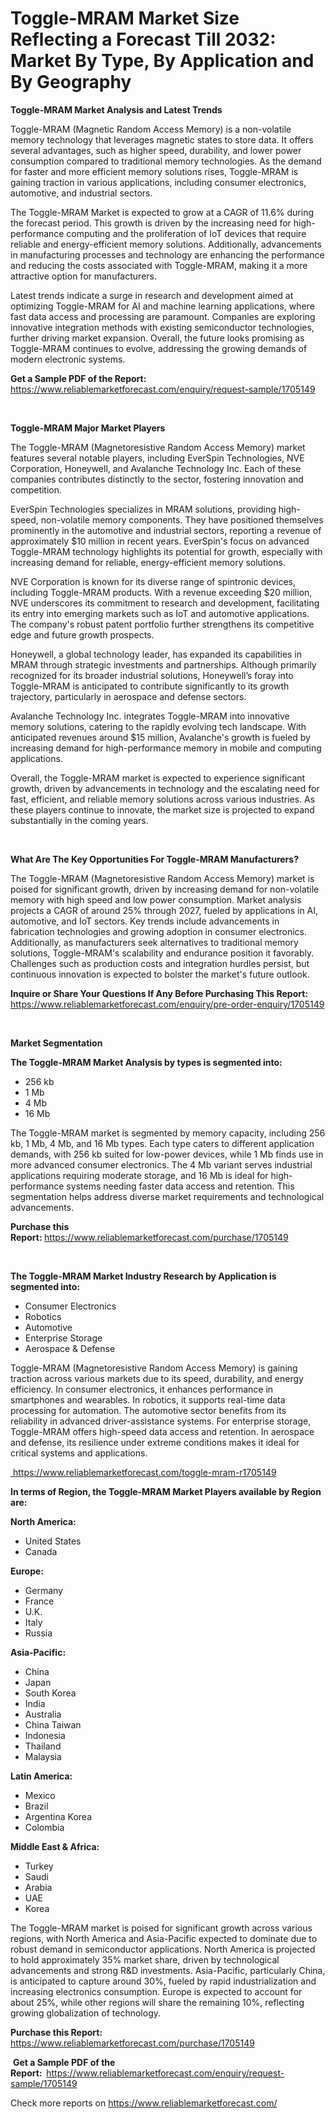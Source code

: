 <p><h1>Toggle-MRAM Market Size Reflecting a Forecast Till 2032: Market By Type, By Application and By Geography</h1></p><p><strong>Toggle-MRAM Market Analysis and Latest Trends</strong></p>
<p><p>Toggle-MRAM (Magnetic Random Access Memory) is a non-volatile memory technology that leverages magnetic states to store data. It offers several advantages, such as higher speed, durability, and lower power consumption compared to traditional memory technologies. As the demand for faster and more efficient memory solutions rises, Toggle-MRAM is gaining traction in various applications, including consumer electronics, automotive, and industrial sectors.</p><p>The Toggle-MRAM Market is expected to grow at a CAGR of 11.6% during the forecast period. This growth is driven by the increasing need for high-performance computing and the proliferation of IoT devices that require reliable and energy-efficient memory solutions. Additionally, advancements in manufacturing processes and technology are enhancing the performance and reducing the costs associated with Toggle-MRAM, making it a more attractive option for manufacturers.</p><p>Latest trends indicate a surge in research and development aimed at optimizing Toggle-MRAM for AI and machine learning applications, where fast data access and processing are paramount. Companies are exploring innovative integration methods with existing semiconductor technologies, further driving market expansion. Overall, the future looks promising as Toggle-MRAM continues to evolve, addressing the growing demands of modern electronic systems.</p></p>
<p><strong>Get a Sample PDF of the Report:&nbsp;</strong> <a href="https://www.reliablemarketforecast.com/enquiry/request-sample/1705149?utm_campaign=2731&utm_medium=2&utm_source=Github&utm_content=ia&utm_term=27032025&utm_id=toggle-mram">https://www.reliablemarketforecast.com/enquiry/request-sample/1705149</a></p>
<p>&nbsp;</p>
<p><strong>Toggle-MRAM Major Market Players</strong></p>
<p><p>The Toggle-MRAM (Magnetoresistive Random Access Memory) market features several notable players, including EverSpin Technologies, NVE Corporation, Honeywell, and Avalanche Technology Inc. Each of these companies contributes distinctly to the sector, fostering innovation and competition.</p><p>EverSpin Technologies specializes in MRAM solutions, providing high-speed, non-volatile memory components. They have positioned themselves prominently in the automotive and industrial sectors, reporting a revenue of approximately $10 million in recent years. EverSpin's focus on advanced Toggle-MRAM technology highlights its potential for growth, especially with increasing demand for reliable, energy-efficient memory solutions.</p><p>NVE Corporation is known for its diverse range of spintronic devices, including Toggle-MRAM products. With a revenue exceeding $20 million, NVE underscores its commitment to research and development, facilitating its entry into emerging markets such as IoT and automotive applications. The company's robust patent portfolio further strengthens its competitive edge and future growth prospects.</p><p>Honeywell, a global technology leader, has expanded its capabilities in MRAM through strategic investments and partnerships. Although primarily recognized for its broader industrial solutions, Honeywell’s foray into Toggle-MRAM is anticipated to contribute significantly to its growth trajectory, particularly in aerospace and defense sectors.</p><p>Avalanche Technology Inc. integrates Toggle-MRAM into innovative memory solutions, catering to the rapidly evolving tech landscape. With anticipated revenues around $15 million, Avalanche's growth is fueled by increasing demand for high-performance memory in mobile and computing applications.</p><p>Overall, the Toggle-MRAM market is expected to experience significant growth, driven by advancements in technology and the escalating need for fast, efficient, and reliable memory solutions across various industries. As these players continue to innovate, the market size is projected to expand substantially in the coming years.</p></p>
<p>&nbsp;</p>
<p><strong>What Are The Key Opportunities For Toggle-MRAM Manufacturers?</strong></p>
<p><p>The Toggle-MRAM (Magnetoresistive Random Access Memory) market is poised for significant growth, driven by increasing demand for non-volatile memory with high speed and low power consumption. Market analysis projects a CAGR of around 25% through 2027, fueled by applications in AI, automotive, and IoT sectors. Key trends include advancements in fabrication technologies and growing adoption in consumer electronics. Additionally, as manufacturers seek alternatives to traditional memory solutions, Toggle-MRAM's scalability and endurance position it favorably. Challenges such as production costs and integration hurdles persist, but continuous innovation is expected to bolster the market's future outlook.</p></p>
<p><strong>Inquire or Share Your Questions If Any Before Purchasing This Report:</strong> <a href="https://www.reliablemarketforecast.com/enquiry/pre-order-enquiry/1705149?utm_campaign=2731&utm_medium=2&utm_source=Github&utm_content=ia&utm_term=27032025&utm_id=toggle-mram">https://www.reliablemarketforecast.com/enquiry/pre-order-enquiry/1705149</a></p>
<p>&nbsp;</p>
<p><strong>Market Segmentation</strong></p>
<p><strong>The Toggle-MRAM Market Analysis by types is segmented into:</strong></p>
<p><ul><li>256 kb</li><li>1 Mb</li><li>4 Mb</li><li>16 Mb</li></ul></p>
<p><p>The Toggle-MRAM market is segmented by memory capacity, including 256 kb, 1 Mb, 4 Mb, and 16 Mb types. Each type caters to different application demands, with 256 kb suited for low-power devices, while 1 Mb finds use in more advanced consumer electronics. The 4 Mb variant serves industrial applications requiring moderate storage, and 16 Mb is ideal for high-performance systems needing faster data access and retention. This segmentation helps address diverse market requirements and technological advancements.</p></p>
<p><strong>Purchase this Report:&nbsp;</strong><a href="https://www.reliablemarketforecast.com/purchase/1705149?utm_campaign=2731&utm_medium=2&utm_source=Github&utm_content=ia&utm_term=27032025&utm_id=toggle-mram">https://www.reliablemarketforecast.com/purchase/1705149</a></p>
<p>&nbsp;</p>
<p><strong>The Toggle-MRAM Market Industry Research by Application is segmented into:</strong></p>
<p><ul><li>Consumer Electronics</li><li>Robotics</li><li>Automotive</li><li>Enterprise Storage</li><li>Aerospace & Defense</li></ul></p>
<p><p>Toggle-MRAM (Magnetoresistive Random Access Memory) is gaining traction across various markets due to its speed, durability, and energy efficiency. In consumer electronics, it enhances performance in smartphones and wearables. In robotics, it supports real-time data processing for automation. The automotive sector benefits from its reliability in advanced driver-assistance systems. For enterprise storage, Toggle-MRAM offers high-speed data access and retention. In aerospace and defense, its resilience under extreme conditions makes it ideal for critical systems and applications.</p></p>
<p><a href="https://www.reliablemarketforecast.com/toggle-mram-r1705149?utm_campaign=2731&utm_medium=2&utm_source=Github&utm_content=ia&utm_term=27032025&utm_id=toggle-mram">&nbsp;https://www.reliablemarketforecast.com/toggle-mram-r1705149</a></p>
<p><strong>In terms of Region, the Toggle-MRAM Market Players available by Region are:</strong></p>
<p>
    <p> <strong> North America: </strong>
        <ul>
            <li>United States</li>
            <li>Canada</li>
        </ul>
        </p> 
    <p> <strong> Europe: </strong>
        <ul>
            <li>Germany</li>
            <li>France</li>
            <li>U.K.</li>
            <li>Italy</li>
            <li>Russia</li>
        </ul>
        </p> 
    <p> <strong> Asia-Pacific: </strong>
        <ul>
            <li>China</li>
            <li>Japan</li>
            <li>South Korea</li>
            <li>India</li>
            <li>Australia</li>
            <li>China Taiwan</li>
            <li>Indonesia</li>
            <li>Thailand</li>
            <li>Malaysia</li>
        </ul>
        </p> 
    <p> <strong> Latin America: </strong>
        <ul>
            <li>Mexico</li>
            <li>Brazil</li>
            <li>Argentina Korea</li>
            <li>Colombia</li>
        </ul>
        </p> 
    <p> <strong> Middle East & Africa: </strong>
        <ul>
            <li>Turkey</li>
            <li>Saudi</li>
            <li>Arabia</li>
            <li>UAE</li>
            <li>Korea</li>
        </ul>
    </p>
    </p>
<p><p>The Toggle-MRAM market is poised for significant growth across various regions, with North America and Asia-Pacific expected to dominate due to robust demand in semiconductor applications. North America is projected to hold approximately 35% market share, driven by technological advancements and strong R&D investments. Asia-Pacific, particularly China, is anticipated to capture around 30%, fueled by rapid industrialization and increasing electronics consumption. Europe is expected to account for about 25%, while other regions will share the remaining 10%, reflecting growing globalization of technology.</p></p>
<p><strong>Purchase this Report: </strong><a href="https://www.reliablemarketforecast.com/purchase/1705149?utm_campaign=2731&utm_medium=2&utm_source=Github&utm_content=ia&utm_term=27032025&utm_id=toggle-mram">https://www.reliablemarketforecast.com/purchase/1705149</a></p>
<p>&nbsp;<strong>Get a Sample PDF of the Report:&nbsp;&nbsp;</strong><a href="https://www.reliablemarketforecast.com/enquiry/request-sample/1705149?utm_campaign=2731&utm_medium=2&utm_source=Github&utm_content=ia&utm_term=27032025&utm_id=toggle-mram">https://www.reliablemarketforecast.com/enquiry/request-sample/1705149</a></p>
<p><strong></strong></p>
<p>Check more reports on <a href="https://www.reliablemarketforecast.com/?utm_campaign=2731&utm_medium=2&utm_source=Github&utm_content=ia&utm_term=27032025&utm_id=toggle-mram">https://www.reliablemarketforecast.com/</a></p>